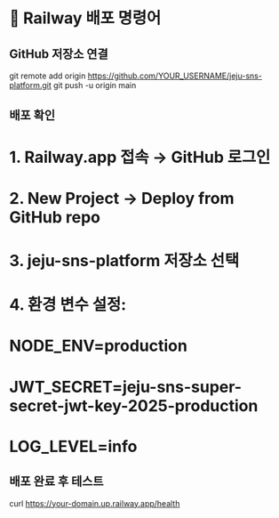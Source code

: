 # 🚂 Railway 배포 명령어

## GitHub 저장소 연결
git remote add origin https://github.com/YOUR_USERNAME/jeju-sns-platform.git
git push -u origin main

## 배포 확인
# 1. Railway.app 접속 → GitHub 로그인
# 2. New Project → Deploy from GitHub repo
# 3. jeju-sns-platform 저장소 선택
# 4. 환경 변수 설정:
#    NODE_ENV=production
#    JWT_SECRET=jeju-sns-super-secret-jwt-key-2025-production
#    LOG_LEVEL=info

## 배포 완료 후 테스트
curl https://your-domain.up.railway.app/health


